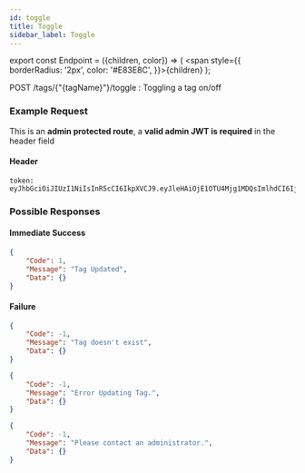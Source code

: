 ```yaml
---
id: toggle
title: Toggle
sidebar_label: Toggle
---
```


export const Endpoint = ({children, color}) => ( <span style={{
      borderRadius: '2px',
      color: '#E83E8C',
    }}>{children}</span> );

<Endpoint>POST /tags/{"{tagName}"}/toggle </Endpoint>: Toggling a tag on/off

### Example Request
This is an **admin protected route**, a **valid admin JWT is required** in the header field
#### Header
```
token: eyJhbGciOiJIUzI1NiIsInR5cCI6IkpXVCJ9.eyJleHAiOjE1OTU4Mjg1MDQsImlhdCI6IjIwMjAtMDctMjdUMDE6MzY6NDQuNDYwMTkyOS0wNDowMCIsInN1YiI6ImFkbWluIn0.jfC8lgQEcEQxUaG0mNibzeX5BD1uUQ7wQdM0LhxHrBQ
```

### Possible Responses
#### Immediate Success
```json
{
	"Code": 1,
	"Message": "Tag Updated",
	"Data": {}
}
```
#### Failure
```json
{
	"Code": -1,
	"Message": "Tag doesn't exist",
	"Data": {}
}
```
```json
{
	"Code": -1,
	"Message": "Error Updating Tag.",
	"Data": {}
}
```
```json
{
	"Code": -1,
	"Message": "Please contact an administrator.",
	"Data": {}
}
```

